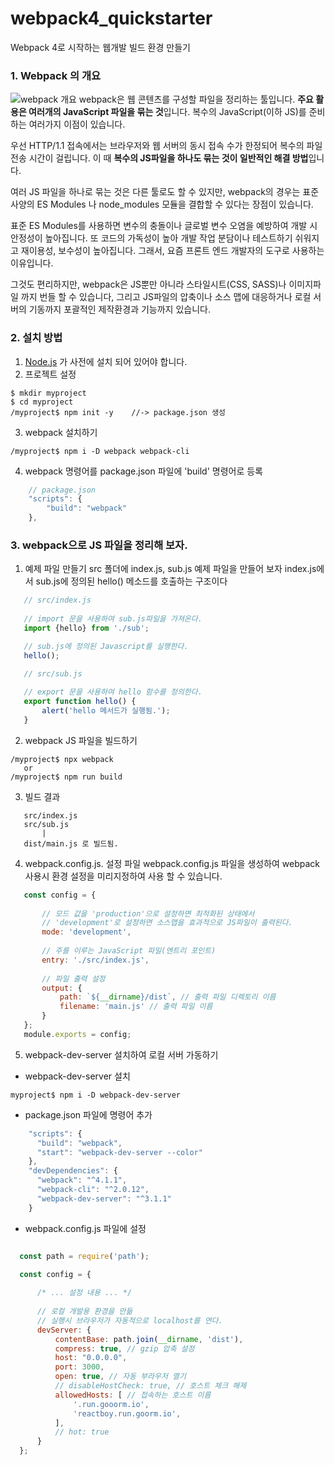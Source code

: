# webpack4_quickstarter
Webpack 4로 시작하는 웹개발 빌드 환경 만들기


### 1. Webpack 의 개요
![webpack 개요](https://webpack.github.io/assets/what-is-webpack.png)
webpack은 웹 콘텐츠를 구성할 파일을 정리하는 툴입니다. **주요 활용은 여러개의 JavaScript 파일을 묶는 것**입니다. 복수의 JavaScript(이하 JS)를 준비하는 여러가지 이점이 있습니다.

우선 HTTP/1.1 접속에서는 브라우저와 웹 서버의 동시 접속 수가 한정되어 복수의 파일 전송 시간이 걸립니다. 이 때 **복수의 JS파일을 하나도 묶는 것이 일반적인 해결 방법**입니다.

여러 JS 파일을 하나로 묶는 것은 다른 툴로도 할 수 있지만, webpack의 경우는 표준 사양의 ES Modules 나 node_modules 모듈을 결합할 수 있다는 장점이 있습니다.

표준 ES Modules를 사용하면 변수의 충돌이나 글로벌 변수 오염을 예방하여 개발 시 안정성이 높아집니다. 또 코드의 가독성이 높아 개발 작업 분담이나 테스트하기 쉬워지고 재이용성, 보수성이 높아집니다. 그래서, 요즘 프론트 엔드 개발자의 도구로 사용하는 이유입니다.

그것도 편리하지만, webpack은 JS뿐만 아니라 스타일시트(CSS, SASS)나 이미지파일 까지 번들 할 수 있습니다, 그리고 JS파일의 압축이나 소스 맵에 대응하거나 로컬 서버의 기동까지 포괄적인 제작환경과 기능까지 있습니다.

### 2. 설치 방법
1. [Node.js](https://nodejs.org/ko/) 가 사전에 설치 되어 있어야 합니다. 
2. 프로젝트 설정 
```
$ mkdir myproject
$ cd myproject
/myproject$ npm init -y    //-> package.json 생성
```
3. webpack 설치하기
```
/myproject$ npm i -D webpack webpack-cli
```
4. webpack 명령어를 package.json 파일에 'build' 명령어로 등록
```js
	// package.json
	"scripts": {
    	"build": "webpack"
    },
```

### 3. webpack으로 JS 파일을 정리해 보자.

1. 예제 파일 만들기
src 폴더에 index.js, sub.js 예제 파일을 만들어 보자
index.js에서 sub.js에 정의된 hello() 메소드를 호출하는 구조이다

 ```js
	// src/index.js
	
	// import 문을 사용하여 sub.js파일을 가져온다.
	import {hello} from './sub';

	// sub.js에 정의된 Javascript를 실행한다.
	hello();
```
 ```js
	// src/sub.js
	
	// export 문을 사용하여 hello 함수를 정의한다.
	export function hello() {
		alert('hello 메서드가 실행됨.');
	}
```
2. webpack JS 파일을 빌드하기

 ```
/myproject$ npx webpack
	or
/myproject$ npm run build
```
3. 빌드 결과
 ```
	src/index.js
	src/sub.js
		|
	dist/main.js 로 빌드됨.	
 ```
4. webpack.config.js. 설정 파일 
webpack.config.js 파일을 생성하여 webpack 사용시 환경 설정을 미리지정하여 사용 할 수 있습니다.
 ```javascript
	const config = {
	
		// 모드 값을 'production'으로 설정하면 최적화된 상태에서
		// 'development'로 설정하면 소스맵을 효과적으로 JS파일이 출력된다.
		mode: 'development',
		
		// 주를 이루는 JavaScript 파일(엔트리 포인트)
		entry: './src/index.js',
		
		// 파일 출력 설정
		output: {
			path: `${__dirname}/dist`, // 출력 파일 디렉토리 이름
			filename: 'main.js' // 출력 파일 이름
		}
	};
	module.exports = config;
 ```

5. webpack-dev-server 설치하여 로컬 서버 가동하기
  *  webpack-dev-server 설치
  ```
  myproject$ npm i -D webpack-dev-server
  ```
  * package.json 파일에 명령어 추가
  ```javascript
	  "scripts": {
		"build": "webpack",
		"start": "webpack-dev-server --color"
	  },
	  "devDependencies": {
		"webpack": "^4.1.1",
		"webpack-cli": "^2.0.12",
		"webpack-dev-server": "^3.1.1"
	  }
  ```
  * webpack.config.js 파일에 설정
  ```javascript
  
	const path = require('path');

	const config = {
		
		/* ... 설정 내용 ... */	
		
		// 로컬 개발용 환경을 만듦
		// 실행시 브라우저가 자동적으로 localhost를 연다.
		devServer: {
			contentBase: path.join(__dirname, 'dist'),
			compress: true, // gzip 압축 설정
			host: "0.0.0.0",
			port: 3000,
			open: true, // 자동 부라우저 열기
			// disableHostCheck: true, // 호스트 체크 해제
			allowedHosts: [ // 접속하는 호스트 이름
				'.run.gooorm.io',
				'reactboy.run.goorm.io',
			],
			// hot: true
		}
	};
  ```
